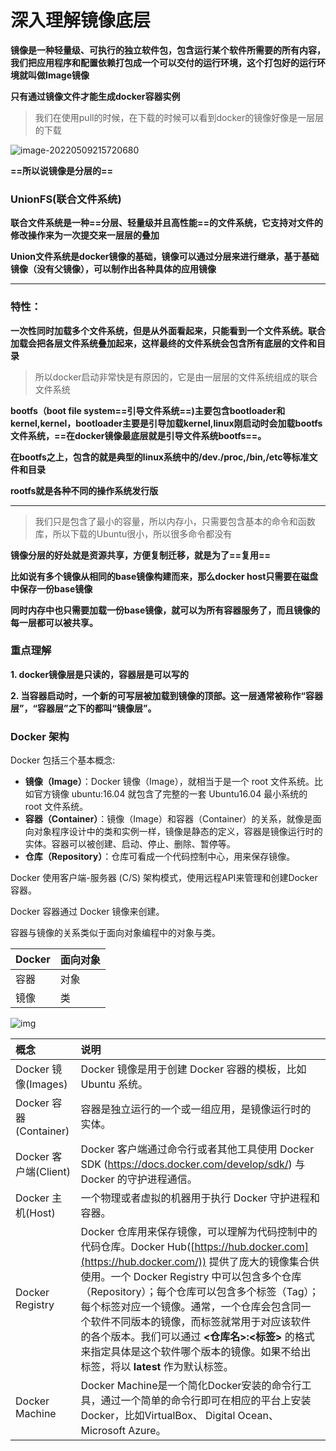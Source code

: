# 深入理解镜像底层

**镜像是一种轻量级、可执行的独立软件包，包含运行某个软件所需要的所有内容，我们把应用程序和配置依赖打包成一个可以交付的运行环境，这个打包好的运行环境就叫做Image镜像**

**只有通过镜像文件才能生成docker容器实例**

> 我们在使用pull的时候，在下载的时候可以看到docker的镜像好像是一层层的下载

![image-20220509215720680](https://s2.loli.net/2022/05/09/YbVFK5hG9pImyH3.png)

**==所以说镜像是分层的==**



### UnionFS(联合文件系统)

**联合文件系统是一种==分层、轻量级并且高性能==的文件系统，它支持对文件的修改操作来为一次提交来一层层的叠加** 

**Union文件系统是docker镜像的基础，镜像可以通过分层来进行继承，基于基础镜像（没有父镜像），可以制作出各种具体的应用镜像**

----

### **特性：**

**一次性同时加载多个文件系统，但是从外面看起来，只能看到一个文件系统。联合加载会把各层文件系统叠加起来，这样最终的文件系统会包含所有底层的文件和目录**



> 所以docker启动非常快是有原因的，它是由一层层的文件系统组成的联合文件系统

**bootfs（boot file system==引导文件系统==)主要包含bootloader和kernel,kernel，bootloader主要是引导加载kernel,linux刚启动时会加载bootfs文件系统，==在docker镜像最底层就是引导文件系统bootfs==。**

**在bootfs之上，包含的就是典型的linux系统中的/dev./proc,/bin,/etc等标准文件和目录**

**rootfs就是各种不同的操作系统发行版**

---

> 我们只是包含了最小的容量，所以内存小，只需要包含基本的命令和函数库，所以下载的Ubuntu很小，所以很多命令都没有



**镜像分层的好处就是资源共享，方便复制迁移，就是为了==复用==**

**比如说有多个镜像从相同的base镜像构建而来，那么docker host只需要在磁盘中保存一份base镜像**

**同时内存中也只需要加载一份base镜像，就可以为所有容器服务了，而且镜像的每一层都可以被共享。**



### 重点理解

**1. docker镜像层是只读的，容器层是可以写的**

**2. 当容器启动时，一个新的可写层被加载到镜像的顶部。这一层通常被称作“容器层”，“容器层”之下的都叫“镜像层”。**



### Docker 架构

Docker 包括三个基本概念:

- **镜像（Image）**：Docker 镜像（Image），就相当于是一个 root 文件系统。比如官方镜像 ubuntu:16.04 就包含了完整的一套 Ubuntu16.04 最小系统的 root 文件系统。
- **容器（Container）**：镜像（Image）和容器（Container）的关系，就像是面向对象程序设计中的类和实例一样，镜像是静态的定义，容器是镜像运行时的实体。容器可以被创建、启动、停止、删除、暂停等。
- **仓库（Repository）**：仓库可看成一个代码控制中心，用来保存镜像。

Docker 使用客户端-服务器 (C/S) 架构模式，使用远程API来管理和创建Docker容器。

Docker 容器通过 Docker 镜像来创建。

容器与镜像的关系类似于面向对象编程中的对象与类。

| Docker | 面向对象 |
| :----- | :------- |
| 容器   | 对象     |
| 镜像   | 类       |

![img](https://s2.loli.net/2022/05/09/Exyomt4GJgAre3k.png)

| 概念                   | 说明                                                         |
| :--------------------- | :----------------------------------------------------------- |
| Docker 镜像(Images)    | Docker 镜像是用于创建 Docker 容器的模板，比如 Ubuntu 系统。  |
| Docker 容器(Container) | 容器是独立运行的一个或一组应用，是镜像运行时的实体。         |
| Docker 客户端(Client)  | Docker 客户端通过命令行或者其他工具使用 Docker SDK (https://docs.docker.com/develop/sdk/) 与 Docker 的守护进程通信。 |
| Docker 主机(Host)      | 一个物理或者虚拟的机器用于执行 Docker 守护进程和容器。       |
| Docker Registry        | Docker 仓库用来保存镜像，可以理解为代码控制中的代码仓库。Docker Hub([https://hub.docker.com](https://hub.docker.com/)) 提供了庞大的镜像集合供使用。一个 Docker Registry 中可以包含多个仓库（Repository）；每个仓库可以包含多个标签（Tag）；每个标签对应一个镜像。通常，一个仓库会包含同一个软件不同版本的镜像，而标签就常用于对应该软件的各个版本。我们可以通过 **<仓库名>:<标签>** 的格式来指定具体是这个软件哪个版本的镜像。如果不给出标签，将以 **latest** 作为默认标签。 |
| Docker Machine         | Docker Machine是一个简化Docker安装的命令行工具，通过一个简单的命令行即可在相应的平台上安装Docker，比如VirtualBox、 Digital Ocean、Microsoft Azure。 |

